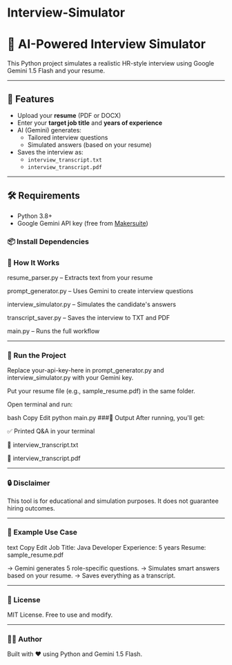 # Interview-Simulator
# 🤖 AI-Powered Interview Simulator

This Python project simulates a realistic HR-style interview using Google Gemini 1.5 Flash and your resume.

---

## 🚀 Features

- Upload your **resume** (PDF or DOCX)
- Enter your **target job title** and **years of experience**
- AI (Gemini) generates:
  - Tailored interview questions
  - Simulated answers (based on your resume)
- Saves the interview as:
  - `interview_transcript.txt`
  - `interview_transcript.pdf`

---

## 🛠️ Requirements

- Python 3.8+
- Google Gemini API key (free from [Makersuite](https://makersuite.google.com/app/apikey))

### 📦 Install Dependencies

### 🧠 How It Works
resume_parser.py – Extracts text from your resume

prompt_generator.py – Uses Gemini to create interview questions

interview_simulator.py – Simulates the candidate's answers

transcript_saver.py – Saves the interview to TXT and PDF

main.py – Runs the full workflow

---

### 🧪 Run the Project
Replace your-api-key-here in prompt_generator.py and interview_simulator.py with your Gemini key.

Put your resume file (e.g., sample_resume.pdf) in the same folder.

Open terminal and run:

bash
Copy
Edit
python main.py
###📁 Output
After running, you'll get:

✅ Printed Q&A in your terminal

📄 interview_transcript.txt

📄 interview_transcript.pdf

---

### 🔒 Disclaimer
This tool is for educational and simulation purposes. It does not guarantee hiring outcomes.

---

### 📌 Example Use Case
text
Copy
Edit
Job Title: Java Developer
Experience: 5 years
Resume: sample_resume.pdf

→ Gemini generates 5 role-specific questions.
→ Simulates smart answers based on your resume.
→ Saves everything as a transcript.

---

### 🤝 License
MIT License. Free to use and modify.

--- 

### 🧑‍💻 Author
Built with ❤️ using Python and Gemini 1.5 Flash.

